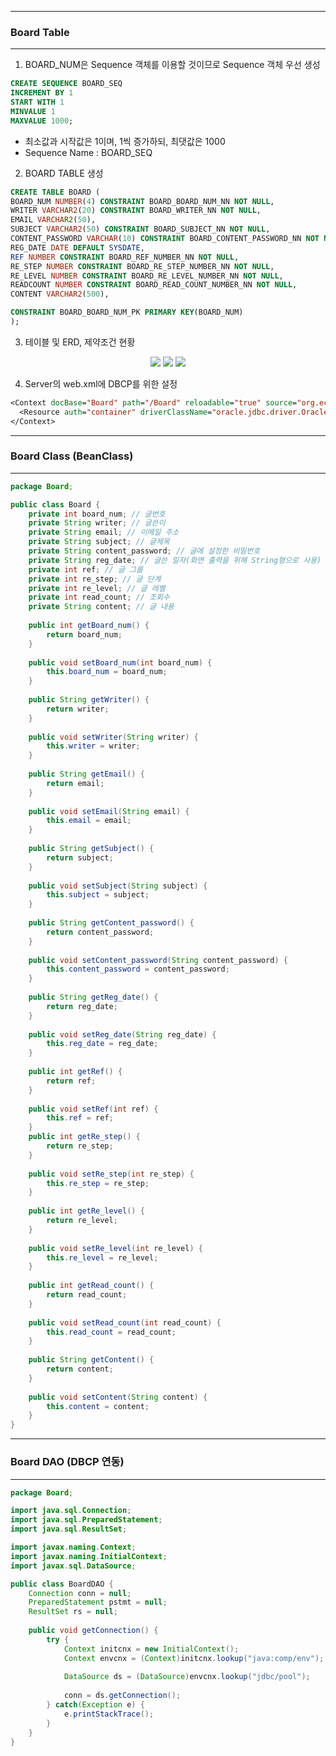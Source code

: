 -----
### Board Table
-----
1. BOARD_NUM은 Sequence 객체를 이용할 것이므로 Sequence 객체 우선 생성
```sql
CREATE SEQUENCE BOARD_SEQ 
INCREMENT BY 1
START WITH 1
MINVALUE 1
MAXVALUE 1000;
```
  - 최소값과 시작값은 1이며, 1씩 증가하되, 최댓값은 1000
  - Sequence Name : BOARD_SEQ

2. BOARD TABLE 생성
```sql
CREATE TABLE BOARD (
BOARD_NUM NUMBER(4) CONSTRAINT BOARD_BOARD_NUM_NN NOT NULL,
WRITER VARCHAR2(20) CONSTRAINT BOARD_WRITER_NN NOT NULL,
EMAIL VARCHAR2(50),
SUBJECT VARCHAR2(50) CONSTRAINT BOARD_SUBJECT_NN NOT NULL,
CONTENT_PASSWORD VARCHAR(10) CONSTRAINT BOARD_CONTENT_PASSWORD_NN NOT NULL,
REG_DATE DATE DEFAULT SYSDATE,
REF NUMBER CONSTRAINT BOARD_REF_NUMBER_NN NOT NULL,
RE_STEP NUMBER CONSTRAINT BOARD_RE_STEP_NUMBER_NN NOT NULL,
RE_LEVEL NUMBER CONSTRAINT BOARD_RE_LEVEL_NUMBER_NN NOT NULL,
READCOUNT NUMBER CONSTRAINT BOARD_READ_COUNT_NUMBER_NN NOT NULL,
CONTENT VARCHAR2(500),

CONSTRAINT BOARD_BOARD_NUM_PK PRIMARY KEY(BOARD_NUM)
);
```

3. 테이블 및 ERD, 제약조건 현황
<div align = "center">
<img src="https://github.com/sooyounghan/DataBase/assets/34672301/5bfcfcba-1c46-47ad-8db3-65d7ab75a58b">
<img src="https://github.com/sooyounghan/DataBase/assets/34672301/02d8abc1-5b8b-4d3e-9768-be697d62fafd">
<img src="https://github.com/sooyounghan/DataBase/assets/34672301/08296f65-262e-4293-9541-e0c471c7cf06">
</div>

4. Server의 web.xml에 DBCP를 위한 설정
```jsp
<Context docBase="Board" path="/Board" reloadable="true" source="org.eclipse.jst.jee.server:Board">
  <Resource auth="container" driverClassName="oracle.jdbc.driver.OracleDriver" type="javax.sql.DataSource" loginTimeout="10" maxWaits="5000" name="jdbc/pool" username="dbPractice" password="1234" url="jdbc:oracle:thin:@localhost:1521:xe"/>
</Context> 
```

-----
### Board Class (BeanClass)
-----
```java
package Board;

public class Board {
	private int board_num; // 글번호
	private String writer; // 글쓴이
	private String email; // 이메일 주소
	private String subject; // 글제목
	private String content_password; // 글에 설정한 비밀번호
	private String reg_date; // 글쓴 일자(화면 출력을 위해 String형으로 사용)
	private int ref; // 글 그룹
	private int re_step; // 글 단계
	private int re_level; // 글 레벨
	private int read_count; // 조회수
	private String content; // 글 내용
	
	public int getBoard_num() {
		return board_num;
	}
	
	public void setBoard_num(int board_num) {
		this.board_num = board_num;
	}
	
	public String getWriter() {
		return writer;
	}
	
	public void setWriter(String writer) {
		this.writer = writer;
	}
	
	public String getEmail() {
		return email;
	}
	
	public void setEmail(String email) {
		this.email = email;
	}
	
	public String getSubject() {
		return subject;
	}
	
	public void setSubject(String subject) {
		this.subject = subject;
	}
	
	public String getContent_password() {
		return content_password;
	}
	
	public void setContent_password(String content_password) {
		this.content_password = content_password;
	}
	
	public String getReg_date() {
		return reg_date;
	}
	
	public void setReg_date(String reg_date) {
		this.reg_date = reg_date;
	}
	
	public int getRef() {
		return ref;
	}
	
	public void setRef(int ref) {
		this.ref = ref;
	}
	public int getRe_step() {
		return re_step;
	}
	
	public void setRe_step(int re_step) {
		this.re_step = re_step;
	}
	
	public int getRe_level() {
		return re_level;
	}
	
	public void setRe_level(int re_level) {
		this.re_level = re_level;
	}
	
	public int getRead_count() {
		return read_count;
	}
	
	public void setRead_count(int read_count) {
		this.read_count = read_count;
	}
	
	public String getContent() {
		return content;
	}
	
	public void setContent(String content) {
		this.content = content;
	}
}
```

-----
### Board DAO (DBCP 연동)
-----
```java
package Board;

import java.sql.Connection;
import java.sql.PreparedStatement;
import java.sql.ResultSet;

import javax.naming.Context;
import javax.naming.InitialContext;
import javax.sql.DataSource;

public class BoardDAO {
	Connection conn = null;
	PreparedStatement pstmt = null;
	ResultSet rs = null;
	
	public void getConnection() {
		try {
			Context initcnx = new InitialContext();
			Context envcnx = (Context)initcnx.lookup("java:comp/env");
			
			DataSource ds = (DataSource)envcnx.lookup("jdbc/pool");
			
			conn = ds.getConnection();
		} catch(Exception e) {
			e.printStackTrace();
		}
	}
}
```
